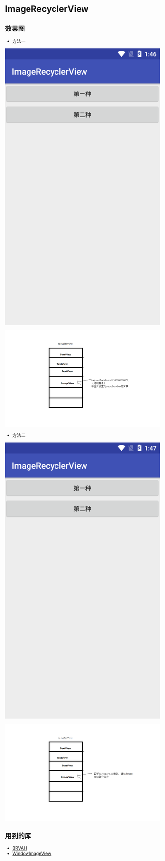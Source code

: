 # ImageRecyclerView

## 效果图

* 方法一

![方法一](https://github.com/TurnTears/ImageRecyclerView/blob/4cf66e08a561a6b3de1e9f1a3970fc4c73bd1fc2/img/1.gif)

![思路一](https://github.com/TurnTears/ImageRecyclerView/blob/5edb449b8a926540aca5e32213a2a57ce998e33a/img/1.png)



* 方法二

![方法二](https://github.com/TurnTears/ImageRecyclerView/blob/4cf66e08a561a6b3de1e9f1a3970fc4c73bd1fc2/img/2.gif)

![思路二](https://github.com/TurnTears/ImageRecyclerView/blob/fa97576ca5c065aaf12e7e0178bcde7c1faa7ce5/img/2.png)



## 用到的库
* [BRVAH](https://github.com/CymChad/BaseRecyclerViewAdapterHelper)
* [WindowImageView](https://github.com/Bleoo/WindowImageView)

